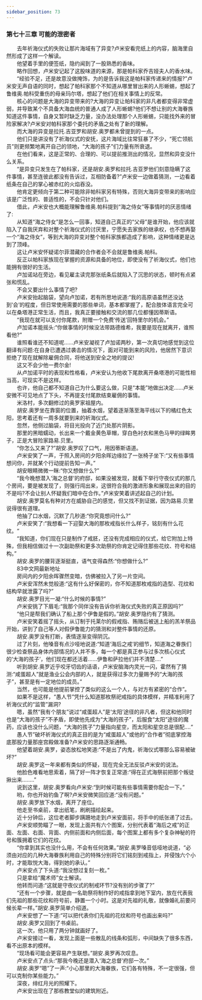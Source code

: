 ```yaml
---
sidebar_position: 73
---
```

### 第七十三章 可能的泄密者  


　　去年祈海仪式的失败让那片海域有了异变?卢米安看完纸上的内容，脑海里自然形成了这样一个解读。  
　　他望着手里的便签纸，隐约闻到了一股熟悉的香味。  
　　略作回想，卢米安记起了这股味道的来源，那是帕科家乔吉娅夫人的香水味。  
　　“经验不足，还是故意没做掩饰，为的是告诉我这是帕科家传递来的情报?”卢米安无声自语的同时，想起了帕科家那个不知道从哪里冒出来的人形蜥蜴，想起了鲁维奥.帕科受重伤的母亲玛尔塔，想起了他们在相关事情上的反常。  
　　核心的问题是大海的异变带来的?大海的异变让帕科家的非凡者都变得非常虚弱，并导致某个不具备大海血统的普通人成了人形蜥蜴?他们不想让别的大海眷族知道这件事情，自身又暂时缺乏力量，没办法处理那个人形蜥蜴，只能找外来的冒险家解决?卢米安对帕科家那个委托的矛盾之处有了新的理解。  
　　而大海的异变是拉托.吉亚罗和胡安.奥罗都未曾提到的一点。  
　　他们只是讲没有了祈海仪式的安抚，这片海域比往常狂暴了不少，“死亡领航员”则更频繁地离开自己的领地，“大海的孩子”们力量有所衰退。  
　　在他们看来，这是正常的、合理的、可以提前推测出的情况，显然和异变没什么关系。  
　　“是异变只发生在了帕科家，还是胡安.奥罗和拉托.吉亚罗他们刻意隐瞒了这件事情，甚至连彼此都没有告诉过，互相防备着?”卢米安一边做着猜测，一边看着纸条在自己的掌心被赤红的火焰吞没。  
　　他肯定更倾向于第二种可能除非帕科家另有特殊，否则大海异变带来的影响应该是广泛性的、普适性的，不会只针对他们。  
　　借此，卢米安也大概能理解鲁维奥.帕科提到“海之侍女”等事情时的厌恶情绪了:  
　　从知道“海之侍女”是怎么一回事，知道自己真正的“父母”是谁开始，他应该就陷入了自我厌弃和对整个祈海仪式的讨厌里，宁愿失去家族的继承权，也不想再娶一个“海之侍女”，等到大海的异变对整个帕科家族都造成了影响，这种情绪更是达到了顶峰。  
　　这让卢米安怀疑诺尔菲潜藏的合作者会不会就是鲁维奥.帕科。  
　　反正以帕科家族现在掌握的资源和具备的地位，即使没有了祈海仪式，他们也能拥有很好的生活。  
　　卢加诺站在旁边，看见雇主读完那张纸条后就陷入了沉思的状态，顿时有点紧张和慌乱。  
　　不会又要出什么事情了吧?  
　　卢米安抬起脑袋，望向卢加诺，若有所思地说道:“我的高原语虽然还没达到‘会’的程度，但日常使用需要的那些单词，基本都掌握了，配合肢体语言完全可以在桑塔港正常生活，而且，我真正要接触和交流的那几位都懂因蒂斯语。  
　　“我现在就可以支付你尾款，附赠一个免费‘传送’回特里尔的机会。”  
　　卢加诺本能摇头:“你做事情的时候没法带路德维希，我要是现在就离开，谁照看他?”  
　　谁照看谁还不知道呢……卢米安凝视了卢加诺两秒，第一次真切地感觉到这位翻译有问题:在自身已遭遇过袭击的情况下，面对可能到来的风险，他居然下意识拒绝了现在就解除雇佣合同，将他送到安全之地的提议!  
　　这又不会少他一费尔金!  
　　从卢加诺平时的表现和性格看，卢米安认为他收下尾款离开桑塔港的可能性相当高，可现实不是这样。  
　　也许，他自己都不知道自己为什么要这么做，只是“本能”地做出决定......卢米安微不可见地点了下头，不再提支付尾款结束雇佣的事情。  
　　米洛村，多次翻修过的奥罗家祖屋内。  
　　胡安.奥罗坐在靠窗的位置，抽着水烟，望着逐渐落至海平线以下的橘红色太阳，思考着还有一周多就要到来的祈海仪式。  
　　忽然，他侧过脑袋，将目光投向了近门处那片阴影。  
　　那里的黑暗蠕动，长出来一个戴金黄色草帽，穿白色衬衣和黑色马甲的绿眸男子，正是大冒险家路易.贝里。  
　　“你怎么又来了?”胡安.奥罗叹了口气，用因蒂斯语道。  
　　卢米安笑了一声，于照入房间的夕阳余晖边缘拉了一张椅子坐下:“又有些事情想问你，并就某个行动提前告知一声。”  
　　胡安眼睛微微一眯:“你又想做什么?”  
　　“我今晚想潜入‘海之总督’的府邸，如果没被发现，就看下举行守夜仪式的那几个房间，要是被发现了，则强行闯出来，这很符合我的激进形象和展现出来的目的不是吗?不会让别人怀疑我们暗中在合作。”卢米安笑着讲述起自己的计划。  
　　胡安.奥罗莫名有种对方在威胁自己的感觉，但又找不到证据，因为路易.贝里说得很有道理。  
　　他抽了口水烟，沉默了几秒道:“你究竟想问什么?”  
　　卢米安笑了:“我想看一下迎娶大海的那枚戒指长什么样子，铭刻有什么花纹。“  
　　“我知道，你们现在只是制作了戒胚，还没有完成相应的仪式，给它附加上特殊，但我相信做过十一次副助祭和更多次助祭的你肯定记得住那些花纹、符号和结构。”  
　　胡安.奥罗的腰背逐渐挺直，语气变得森然:“你想做什么?”  
　　83中文网最新地址  
　　房间内的夕阳余晖骤然变暗，仿佛被拉入了另一片空间。  
　　卢米安浑然未觉般道:“这有什么好保密的，你不知道那枚戒指的造型、花纹和结构早就泄露了吗?”  
　　胡安.奥罗目光一凝:“什么时候的事情?”  
　　卢米安挑了下眉毛:“我那个同伴没有告诉你祈海仪式失败的真正原因吗?”  
　　“他只是帮我们确认了船上那个伊鲁是假的。”胡安.奥罗隐约有了猜测。  
　　卢米安笑着摇了摇头，从订制于托莱尔的假戒指、贿赂后被送上船的羔羊祭品开始，讲到了自己等人对假伊鲁能力的猜测和对整件事情的还原。  
　　胡安.奥罗没有打断，表情逐渐变得阴沉。  
　　过了片刻，他嗓音有点沙哑地说道:“知道‘海后之戒’的细节，知道海之眷族们很少检查祭品身体内部情况的人并不多，每一个都是真正参与过多次核心仪式的‘大海的孩子’，他们现在都还活着……伊鲁和萨拉他们并不清楚.…”  
　　听到胡安.奥罗近乎咬牙切齿的话语，卢米安脑海内灵光一闪，霍然有了猜测:“咸蛋超人”就是渔业公会内部的人，就是获得过多次力量赐予的“大海的孩子”，甚至是有一定地位的成员。”  
　　当然，也可能是他提前掌控了类似的这么一个人，与对方有紧密的“合作”。  
　　如果不是这样，“愚人节”凭什么知道那枚祭祀戒指的具体模样，并精准利用了祈海仪式的“监管”漏洞?  
　　嗯，虽然“我有个朋友”说过“咸蛋超人”是‘太阳’途径的非凡者，但这和他同时也是“大海的孩子”不矛盾，即使他先成为“大海的孩子”，后服食“太阳”途径的魔药，应该也没什么问题，“大海的孩子”力量指向星空，而太阳和星空总是很配....“  
　　愚人节”破坏祈海仪式的真正目的是为“咸蛋超人”或他的“合作者”彻底掌控海底那股力量那座宫殿做准备?卢米安的思路逐渐通畅。  
　　他望着胡安.奥罗，姿态放松地笑道:“不是出了内鬼，祈海仪式哪那么容易被破坏?”  
　　胡安.奥罗这一年来都有类似的怀疑，现在完全无法反驳卢米安的说法。  
　　他脸色难看地思索着，隔了好一阵才恢复正常道:“得在正式海祭前把那个叛徒揪出来….….”  
　　说到这里，胡安.奥罗看向卢米安:“到时候可能有些事情需要你配合一下。”  
　　哟，你也开始钓鱼了啊?卢米安微笑回应道:“没有问题。”  
　　胡安.奥罗放下水烟，离开了座位。  
　　他走至书桌前，拿出纸笔，刷刷描绘起来。  
　　近十分钟后，这位老者脚步蹒跚地走到卢米安面前，将手中的纸张递了过去。  
　　卢米安顺势瞄了一眼，发现上面共有六个图案，分别代表着“海后之戒”的正面、左面、右面、背面、内侧前面和内侧后面，每个图案上都有多个复杂神秘的符号和簇拥着它们的花纹。  
　　“你拿到其实也没什么用，不会有任何效果。”胡安.奥罗嗓音低哑地说道，“必须由对应的几种大海眷族利用自己的特殊分别将它们铭刻到戒指上，并侵蚀六个小时，才能取悦大海，得到她的承认。”  
　　卢米安点了下头道:“我没想过复刻一枚。”  
　　只是拿给“魔术师”女士解读。  
　　他转而问道:“这就是守夜仪式的制戒环节?没有别的步骤了?”  
　　“还有一个步骤，就是由一名助祭将制作好的戒指拿到地下室内，放在代表我们先祖的那些花纹和符号前，静置一个小时。这是对先祖的礼敬，就像婚礼前要问候长辈一样。”胡安.奥罗简单介绍道。  
　　卢米安想了一下道:“可以把代表你们先祖的花纹和符号也画出来吗?”  
　　胡安.奥罗又回到了书桌前。  
　　这一次，他只用了两分钟就画好了。  
　　卢米安接过一看，发现上面是一些散乱的线条和弧形，中间缺失了很多东西，看不出原本的模样。  
　　“现场看可能会更容易产生联想。”胡安.奥罗再次叹息。  
　　卢米安点了点头:“那我今晚还是潜入‘海之总督’府邸一次。”  
　　胡安.奥罗“嗯”了一声:“小心那里的大海眷族，它们各有特殊，不一定很强，但可以克制你某些能力。”  
　　深夜，绯红月光的照耀下。  
　　卢米安出现在了那栋教堂似的建筑附近。  
